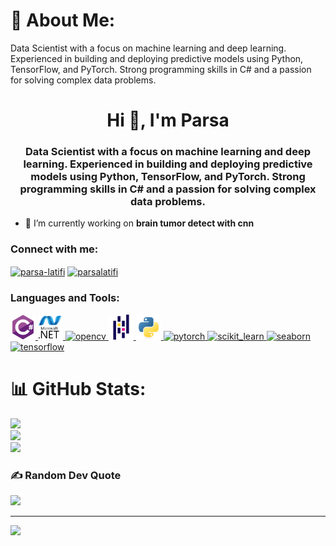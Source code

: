 # 💫 About Me:
Data Scientist with a focus on machine learning and deep learning. Experienced in building and deploying predictive models using Python, TensorFlow, and PyTorch. Strong programming skills in C# and a passion for solving complex data problems.


<h1 align="center">Hi 👋, I'm Parsa</h1>
<h3 align="center">Data Scientist with a focus on machine learning and deep learning. Experienced in building and deploying predictive models using Python, TensorFlow, and PyTorch. Strong programming skills in C# and a passion for solving complex data problems.</h3>

- 🔭 I’m currently working on **brain tumor detect with cnn**

<h3 align="left">Connect with me:</h3>
<p align="left">
<a href="https://linkedin.com/in/parsa-latifi" target="blank"><img align="center" src="https://raw.githubusercontent.com/rahuldkjain/github-profile-readme-generator/master/src/images/icons/Social/linked-in-alt.svg" alt="parsa-latifi" height="30" width="40" /></a>
<a href="https://kaggle.com/parsalatifi" target="blank"><img align="center" src="https://raw.githubusercontent.com/rahuldkjain/github-profile-readme-generator/master/src/images/icons/Social/kaggle.svg" alt="parsalatifi" height="30" width="40" /></a>
</p>

<h3 align="left">Languages and Tools:</h3>
<p align="left"> <a href="https://www.w3schools.com/cs/" target="_blank" rel="noreferrer"> <img src="https://raw.githubusercontent.com/devicons/devicon/master/icons/csharp/csharp-original.svg" alt="csharp" width="40" height="40"/> </a> <a href="https://dotnet.microsoft.com/" target="_blank" rel="noreferrer"> <img src="https://raw.githubusercontent.com/devicons/devicon/master/icons/dot-net/dot-net-original-wordmark.svg" alt="dotnet" width="40" height="40"/> </a> <a href="https://opencv.org/" target="_blank" rel="noreferrer"> <img src="https://www.vectorlogo.zone/logos/opencv/opencv-icon.svg" alt="opencv" width="40" height="40"/> </a> <a href="https://pandas.pydata.org/" target="_blank" rel="noreferrer"> <img src="https://raw.githubusercontent.com/devicons/devicon/2ae2a900d2f041da66e950e4d48052658d850630/icons/pandas/pandas-original.svg" alt="pandas" width="40" height="40"/> </a> <a href="https://www.python.org" target="_blank" rel="noreferrer"> <img src="https://raw.githubusercontent.com/devicons/devicon/master/icons/python/python-original.svg" alt="python" width="40" height="40"/> </a> <a href="https://pytorch.org/" target="_blank" rel="noreferrer"> <img src="https://www.vectorlogo.zone/logos/pytorch/pytorch-icon.svg" alt="pytorch" width="40" height="40"/> </a> <a href="https://scikit-learn.org/" target="_blank" rel="noreferrer"> <img src="https://upload.wikimedia.org/wikipedia/commons/0/05/Scikit_learn_logo_small.svg" alt="scikit_learn" width="40" height="40"/> </a> <a href="https://seaborn.pydata.org/" target="_blank" rel="noreferrer"> <img src="https://seaborn.pydata.org/_images/logo-mark-lightbg.svg" alt="seaborn" width="40" height="40"/> </a> <a href="https://www.tensorflow.org" target="_blank" rel="noreferrer"> <img src="https://www.vectorlogo.zone/logos/tensorflow/tensorflow-icon.svg" alt="tensorflow" width="40" height="40"/> </a> </p>

# 📊 GitHub Stats:
![](https://github-readme-stats.vercel.app/api?username=Iparsam&theme=dark&hide_border=true&include_all_commits=false&count_private=false)<br/>
![](https://github-readme-streak-stats.herokuapp.com/?user=Iparsam&theme=dark&hide_border=true)<br/>
![](https://github-readme-stats.vercel.app/api/top-langs/?username=Iparsam&theme=dark&hide_border=true&include_all_commits=false&count_private=false&layout=compact)

### ✍️ Random Dev Quote
![](https://quotes-github-readme.vercel.app/api?type=horizontal&theme=radical)

---
[![](https://visitcount.itsvg.in/api?id=Iparsam&icon=0&color=12)](https://visitcount.itsvg.in)

<!-- Proudly created with GPRM ( https://gprm.itsvg.in ) -->
